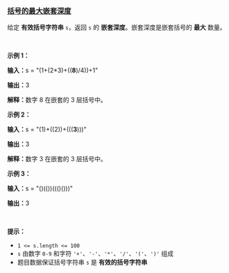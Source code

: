 ### [括号的最大嵌套深度](https://leetcode-cn.com/problems/maximum-nesting-depth-of-the-parentheses)

<p>给定 <strong>有效括号字符串</strong> <code>s</code>，返回 <code>s</code> 的 <strong>嵌套深度</strong>。嵌套深度是嵌套括号的 <strong>最大</strong> 数量。</p>

<p>&nbsp;</p>

<p><strong class="example">示例 1：</strong></p>

<div class="example-block">
<p><strong>输入：</strong>s = "(1+(2*3)+((<strong>8</strong>)/4))+1"</p>

<p><strong>输出：</strong>3</p>

<p><strong>解释：</strong>数字 8 在嵌套的 3 层括号中。</p>
</div>

<p><strong class="example">示例 2：</strong></p>

<div class="example-block">
<p><strong>输入：</strong>s = "(1)+((2))+(((<strong>3</strong>)))"</p>

<p><strong>输出：</strong>3</p>

<p><strong>解释：</strong>数字 3 在嵌套的 3 层括号中。</p>
</div>

<p><strong class="example">示例 3：</strong></p>

<div class="example-block">
<p><strong>输入：</strong><span class="example-io">s = "()(())((()()))"</span></p>

<p><strong>输出：</strong><span class="example-io">3</span></p>
</div>

<p>&nbsp;</p>

<p><strong>提示：</strong></p>

<ul>
	<li><code>1 &lt;= s.length &lt;= 100</code></li>
	<li><code>s</code> 由数字 <code>0-9</code> 和字符 <code>'+'</code>、<code>'-'</code>、<code>'*'</code>、<code>'/'</code>、<code>'('</code>、<code>')'</code> 组成</li>
	<li>题目数据保证括号字符串&nbsp;<code>s</code> 是 <strong>有效的括号字符串</strong></li>
</ul>
